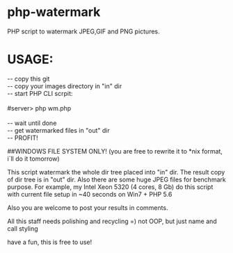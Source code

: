 # php-watermark
PHP script to watermark JPEG,GIF and PNG pictures.

# USAGE:
<p>
-- copy this git <br>
-- copy your images directory in "in" dir<br>
-- start PHP CLI scrpit:<br>
<br>
		#server> php wm.php<br>
<br>
-- wait until done<br>
-- get watermarked files in "out" dir<br>
-- PROFIT!<br>
</p>
##WINDOWS FILE SYSTEM ONLY!
(you are free to rewrite it to *nix format, i`ll do it tomorrow)

This script watermark the whole dir tree placed into "in" dir. The result copy of dir tree is in "out" dir.
Also there are some huge JPEG files for benchmark purpose.
For example, my Intel Xeon 5320 (4 cores, 8 Gb) do this script with current file setup in ~40 seconds on Win7 + PHP 5.6

Also you are welcome to post your results in comments.

All this staff needs polishing and recycling =) not OOP, but just name and call styling

have a fun, this is free to use!
